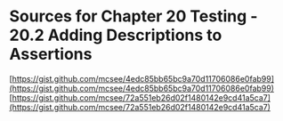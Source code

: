# Sources for Chapter 20 Testing - 20.2 Adding Descriptions to Assertions

[https://gist.github.com/mcsee/4edc85bb65bc9a70d11706086e0fab99](https://gist.github.com/mcsee/4edc85bb65bc9a70d11706086e0fab99)
[https://gist.github.com/mcsee/72a551eb26d02f1480142e9cd41a5ca7](https://gist.github.com/mcsee/72a551eb26d02f1480142e9cd41a5ca7)